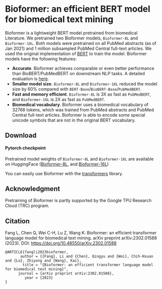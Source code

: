 # Bioformer: an efficient BERT model for biomedical text mining
Bioformer is a lightweight BERT model pretrained from biomedical Literature. We pretrained two Bioformer models, `Bioformer-8L` and `Bioformer-16L`. Both models were pretrained on all PubMed abstracts (as of Jan 2021) and 1 million subsampled PubMed Central full-text articles. We used the original implementation of [BERT](https://github.com/google-research/bert) to train the model. Bioformer models have the following features:
 
 - **Accurate**. Bioformer achieves comparable or even better performance than BioBERT/PubMedBERT on downstream NLP tasks. A detailed evaluation is [here](https://arxiv.org/abs/2302.01588).
 - **Smaller model size**. `Bioformer-8L` and `Bioformer-16L` reduced the model size by 60% compared with `BERT-Base`/`BioBERT-Base`/`PubMedBERT`.
 - **Fast and memory efficient**. `Bioformer-8L` is 3X as fast as `PubMedBERT`, and `Bioformer-16L` is 2X as fast as `PubMedBERT`.
 - **Biomedical vocabulary**. Bioformer uses a biomedical vocabulary of 32768 tokens, which was trained from PubMed abstracts and PubMed Central full-text articles. Bioformer is able to encode some special unicode symbols that are not in the original BERT vocabulary. 


## Download 

#### Pytorch checkpoint

Pretrained model weights of `Bioformer-8L` and `Bioformer-16L` are available on HuggingFace ([Bioformer-8L](https://huggingface.co/bioformers/bioformer-8L), and [Bioformer-16L](https://huggingface.co/bioformers/bioformer-16L))

You can easily use Bioformer with the [transformers](https://github.com/huggingface/transformers) library. 


## Acknowledgment

Pretraining of Bioformer is partly supported by the Google TPU Research Cloud (TRC) program.

## Citation

Fang L, Chen Q, Wei C-H, Lu Z, Wang K: Bioformer: an efficient transformer language model for biomedical text mining. arXiv preprint arXiv:2302.01588 (2023). DOI: https://doi.org/10.48550/arXiv.2302.01588

```
@ARTICLE{fangli2023bioformer,
       author = {{Fang}, Li and {Chen}, Qingyu and {Wei}, Chih-Hsuan and {Lu}, Zhiyong and {Wang}, Kai},
        title = "{Bioformer: an efficient transformer language model for biomedical text mining}",
      journal = {arXiv preprint arXiv:2302.01588},
         year = {2023}
}
```

